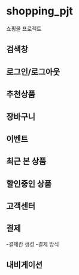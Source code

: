 # shopping_pjt
쇼핑몰 프로젝트

## 검색창

## 로그인/로그아웃

## 추천상품

## 장바구니

## 이벤트

## 최근 본 상품

## 할인중인 상품

## 고객센터

## 결제 

-결제칸 생성
-결제 방식
## 내비게이션
